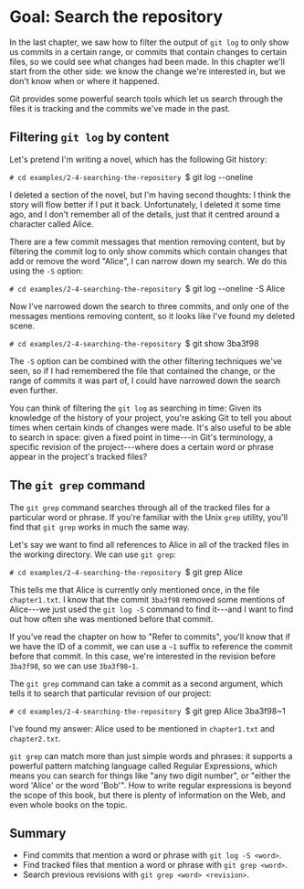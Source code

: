 # Goal: Search the repository

In the last chapter, we saw how to filter the output of `git log` to only show
us commits in a certain range, or commits that contain changes to certain files,
so we could see what changes had been made. In this chapter we'll start from the
other side: we know the change we're interested in, but we don't know when or
where it happened.

Git provides some powerful search tools which let us search through the files
it is tracking and the commits we've made in the past.

## Filtering `git log` by content

Let's pretend I'm writing a novel, which has the following Git history:

`# cd examples/2-4-searching-the-repository
`$ git log --oneline

I deleted a section of the novel, but I'm having second thoughts: I think the
story will flow better if I put it back. Unfortunately, I deleted it some time
ago, and I don't remember all of the details, just that it centred around a
character called Alice.

There are a few commit messages that mention removing content, but by filtering
the commit log to only show commits which contain changes that add or remove the
word "Alice", I can narrow down my search.  We do this using the `-S` option:

`# cd examples/2-4-searching-the-repository
`$ git log --oneline -S Alice

Now I've narrowed down the search to three commits, and only one of the
messages mentions removing content, so it looks like I've found my deleted
scene.

`# cd examples/2-4-searching-the-repository
`$ git show 3ba3f98

The `-S` option can be combined with the other filtering techniques we've seen,
so if I had remembered the file that contained the change, or the range of
commits it was part of, I could have narrowed down the search even further.

You can think of filtering the `git log` as searching in time: Given its
knowledge of the history of your project, you're asking Git to tell you about
times when certain kinds of changes were made. It's also useful to be able to
search in space: given a fixed point in time---in Git's terminology, a specific
revision of the project---where does a certain word or phrase appear in the
project's tracked files?

## The `git grep` command

The `git grep` command searches through all of the tracked files for a
particular word or phrase. If you're familiar with the Unix `grep` utility,
you'll find that `git grep` works in much the same way.

Let's say we want to find all references to Alice in all of the tracked files in
the working directory. We can use `git grep`:

`# cd examples/2-4-searching-the-repository
`$ git grep Alice

This tells me that Alice is currently only mentioned once, in the file
`chapter1.txt`. I know that the commit `3ba3f98` removed some mentions of
Alice---we just used the `git log -S` command to find it---and I want to find out
how often she was mentioned before that commit.

If you've read the chapter on how to "Refer to commits", you'll know that if we
have the ID of a commit, we can use a `~1` suffix to reference the commit before
that commit. In this case, we're interested in the revision before `3ba3f98`, so
we can use `3ba3f98~1`.

The `git grep` command can take a commit as a second argument, which tells it to
search that particular revision of our project:

`# cd examples/2-4-searching-the-repository
`$ git grep Alice 3ba3f98~1

I've found my answer: Alice used to be mentioned in `chapter1.txt` and
`chapter2.txt`.

`git grep` can match more than just simple words and phrases: it supports a
powerful pattern matching language called Regular Expressions, which means you
can search for things like "any two digit number", or "either the word 'Alice'
or the word 'Bob'". How to write regular expressions is beyond the scope of this
book, but there is plenty of information on the Web, and even whole books on the
topic.

## Summary

* Find commits that mention a word or phrase with `git log -S <word>`.
* Find tracked files that mention a word or phrase with `git grep <word>`.
* Search previous revisions with `git grep <word> <revision>`.

